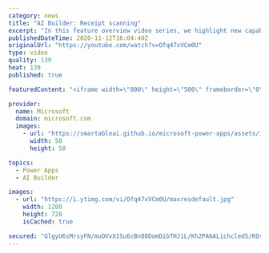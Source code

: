 ```yaml
---
category: news
title: "AI Builder: Receipt scanning"
excerpt: "In this feature overview video series, we highlight new capabilities included in the latest update to AI Builder.  Receipt scanning is a new AI Builder feature that processes receipts to identify and extract information. The AI model identifies receipt data, merchant information, total price, and taxes"
publishedDateTime: 2020-11-12T16:04:40Z
originalUrl: "https://youtube.com/watch?v=Ofq47xVCm0U"
type: video
quality: 139
heat: 139
published: true

featuredContent: "<iframe width=\"800\" height=\"500\" frameborder=\"0\" src=\"https://www.youtube.com/embed/Ofq47xVCm0U\" allow=\"accelerometer; autoplay; encrypted-media; gyroscope; picture-in-picture\" allowfullscreen></iframe>"

provider:
  name: Microsoft
  domain: microsoft.com
  images:
    - url: "https://smartableai.github.io/microsoft-power-apps/assets/images/organizations/microsoft.com-50x50.jpg"
      width: 50
      height: 50

topics:
  - Power Apps
  - AI Builder

images:
  - url: "https://i.ytimg.com/vi/Ofq47xVCm0U/maxresdefault.jpg"
    width: 1280
    height: 720
    isCached: true

secured: "GlgyU6sMrsyFN/muOVvX1Su6cBn88DomDibTHJiL/Kh2PA6ALichcled5/KOso7VPEDZf/RNMxi3Px8/n2MST5aavDg/53z7AS7gZbRXZA9SokuHNna3GNgHNPyTkDDmY22+oZTsVJDEojbyZFFfvRWJCNvAhHSaKB2+xqsMACAbDWekKAicUB/0MI0Lkd90GWA9hU7IrUxtWpy7D0uJG1S534rb85Qeg/0GOLZM611bFR/8pypiFOIKpawBx1y4/2+g7dJFLLhUMu6cOeML0X5xIYNplJWvKU47QxeixV7h8pXGWpdy7trZTkf7MVQWUPOmZ5ly2IUyk2//3i6oO0Y8Wz4g1XnrXX+TJc6KIohb7LAU1uEwOanHb4nj0QwzWwGCS55IHYsGdVZhHmhrJgShYP/bGJiAzk9CvKa7SR4=;UiJa7CnyitNegyRtoL4txQ=="
---
```


